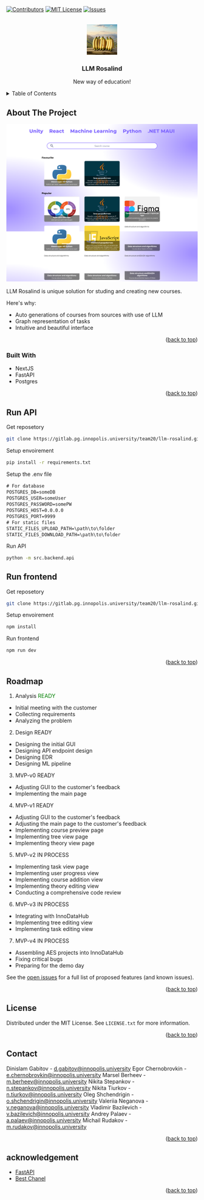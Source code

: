 <a id="readme-top"></a>

<!-- PROJECT SHIELDS -->
[![Contributors][contributors-shield]][contributors-url]
[![MIT License][license-shield]][license-url]
[![Issues][issues-shield]][issues-url]

<!-- PROJECT LOGO -->
<br />
<div align="center">
  <a href="https://gitlab.pg.innopolis.university/team20/llm-rosalind">
    <img src="images/logo.jfif" alt="Logo" width="80" height="80">
  </a>

  <h3 align="center">LLM Rosalind</h3>

  <p align="center">
    New way of education!
  </p>
</div>



<!-- TABLE OF CONTENTS -->
<details>
  <summary>Table of Contents</summary>
  <ol>
    <li>
      <a href="#about-the-project">About The Project</a>
      <ul>
        <li><a href="#built-with">Built With</a></li>
      </ul>
    </li>
    <li>
      <a href="#getting-started">Getting Started</a>
      <ul>
        <li><a href="#prerequisites">Run API</a></li>
        <li><a href="#installation">Run frontend</a></li>
      </ul>
    </li>
    <li><a href="#roadmap">Roadmap</a></li>
    <li><a href="#contributing">Contributing</a></li>
    <li><a href="#license">License</a></li>
    <li><a href="#contact">Contact</a></li>
    <li><a href="#acknowledgments">Acknowledgments</a></li>
  </ol>
</details>



<!-- ABOUT THE PROJECT -->
## About The Project

![LLM Rosalind Screen Shot][product_screenshot]

LLM Rosalind is unique solution for studing and creating new courses. 

Here's why:
* Auto generations of courses from sources with use of LLM
* Graph representation of tasks
* Intuitive and beautiful interface

<p align="right">(<a href="#readme-top">back to top</a>)</p>



### Built With

* NextJS
* FastAPI
* Postgres


<p align="right">(<a href="#readme-top">back to top</a>)</p>



## Run API
Get reposetory
```sh
git clone https://gitlab.pg.innopolis.university/team20/llm-rosalind.git -branch feature_refactor_backend
```
Setup envoirement
```sh
pip install -r requirements.txt
```
Setup the .env file
```
# For database
POSTGRES_DB=someDB
POSTGRES_USER=someUser
POSTGRES_PASSWORD=somePW
POSTGRES_HOST=0.0.0.0
POSTGRES_PORT=9999
# For static files
STATIC_FILES_UPLOAD_PATH=\path\to\folder
STATIC_FILES_DOWNLOAD_PATH=\path\to\folder
```
Run API
```sh
python -m src.backend.api
```
## Run frontend
Get reposetory
```sh
git clone https://gitlab.pg.innopolis.university/team20/llm-rosalind.git -branch feature/main-page
```
Setup envoirement
```sh
npm install
```
Run frontend
```sh
npm run dev
```


<p align="right">(<a href="#readme-top">back to top</a>)</p>

<!-- ROADMAP -->
## Roadmap

1. Analysis <span style="color:green"> READY</span>
 * Initial meeting with the customer
 * Collecting requirements
 * Analyzing the problem
2. Design READY
 * Designing the initial GUI
 * Designing API endpoint design
 * Designing EDR
 * Designing ML pipeline
3. MVP-v0 READY
 * Adjusting GUI to the customer's feedback
 * Implementing the main page
4. MVP-v1 READY
 * Adjusting GUI to the customer's feedback
 * Adjusting the main page to the customer's feedback
 * Implementing course preview page
 * Implementing tree view page
 * Implementing theory view page
5. MVP-v2 IN PROCESS
 * Implementing task view page
 * Implementing user progress view
 * Implementing course addition view
 * Implementing theory editing view
 * Conducting a comprehensive code review
6. MVP-v3 IN PROCESS
 * Integrating with InnoDataHub
 * Implementing tree editing view
 * Implementing task editing view
7. MVP-v4 IN PROCESS
 * Assembling AES projects into InnoDataHub
 * Fixing critical bugs
 * Preparing for the demo day

See the [open issues](https://gitlab.pg.innopolis.university/team20/llm-rosalind/-/issues) for a full list of proposed features (and known issues).

<p align="right">(<a href="#readme-top">back to top</a>)</p>


<!-- LICENSE -->
## License

Distributed under the MIT License. See `LICENSE.txt` for more information.

<p align="right">(<a href="#readme-top">back to top</a>)</p>



<!-- CONTACT -->
## Contact
Dinislam Gabitov - d.gabitov@innopolis.university
Egor Chernobrovkin - e.chernobrovkin@innopolis.university
Marsel Berheev - m.berheev@innopolis.university
Nikita Stepankov - n.stepankov@innopolis.university
Nikita Tiurkov - n.tiurkov@innopolis.university
Oleg Shchendrigin - o.shchendrigin@innopolis.university
Valeriia Neganova - v.neganova@innopolis.university
Vladimir Bazilevich - v.bazilevich@innopolis.university
Andrey Palaev - a.palaev@innopolis.university
Michail Rudakov - m.rudakov@innopolis.university

<p align="right">(<a href="#readme-top">back to top</a>)</p>



<!-- ACKNOWLEDGMENTS -->
## acknowledgement

* [FastAPI](https://fastapi.tiangolo.com)
* [Best Chanel](https://www.youtube.com/watch?v=xvFZjo5PgG0)

<p align="right">(<a href="#readme-top">back to top</a>)</p>


<!-- MARKDOWN LINKS & IMAGES -->
[license-url]: LICENSE.md
[contributors-url]: https://gitlab.pg.innopolis.university/team20/llm-rosalind/-/graphs/feature_refactor_backend?ref_type=heads
[product_screenshot]: images/llmrosalind.png
[license-shield]: https://img.shields.io/badge/License-MIT-blue?style=flat
[issues-shield]: https://img.shields.io/badge/Issues-20-orange?style=flat
[issues-url]: https://gitlab.pg.innopolis.university/team20/llm-rosalind/-/issues
[contributors-shield]: https://img.shields.io/badge/Contrbutors-10-green?style=flat&link=https%3A%2F%2Fgitlab.pg.innopolis.university%2Fteam20%2Fllm-rosalind


